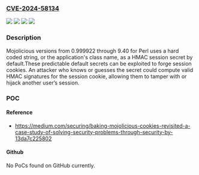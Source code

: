 ### [CVE-2024-58134](https://cve.mitre.org/cgi-bin/cvename.cgi?name=CVE-2024-58134)
![](https://img.shields.io/static/v1?label=Product&message=Mojolicious&color=blue)
![](https://img.shields.io/static/v1?label=Version&message=0.999922%3C%3D%209.40%20&color=brighgreen)
![](https://img.shields.io/static/v1?label=Vulnerability&message=CWE-321%20Use%20of%20Hard-coded%20Cryptographic%20Key&color=brighgreen)
![](https://img.shields.io/static/v1?label=Vulnerability&message=CWE-331%20Insufficient%20Entropy&color=brighgreen)

### Description

Mojolicious versions from 0.999922 through 9.40 for Perl uses a hard coded string, or the application's class name, as a HMAC session secret by default.These predictable default secrets can be exploited to forge session cookies. An attacker who knows or guesses the secret could compute valid HMAC signatures for the session cookie, allowing them to tamper with or hijack another user’s session.

### POC

#### Reference
- https://medium.com/securing/baking-mojolicious-cookies-revisited-a-case-study-of-solving-security-problems-through-security-by-13da7c225802

#### Github
No PoCs found on GitHub currently.


